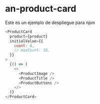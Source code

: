 # an-product-card

Este es un ejemplo de despliegue para npm

```javascript
<ProductCard
  product={product}
  initialValue={{
    count: 4,
    // maxCount: 10,
  }}
>
  {() => (
    <>
      <ProductImage />
      <ProductTitle />
      <ProductButtons />
    </>
  )}
</ProductCard>
```
